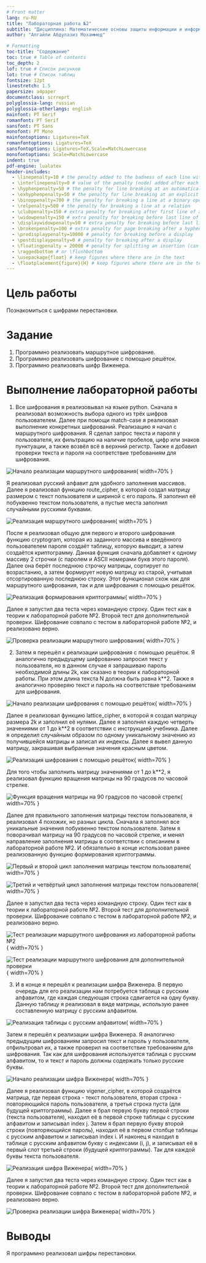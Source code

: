 ```yaml
---
# Front matter
lang: ru-RU
title: "Лабораторная работа №2"
subtitle: "Дисциплина: Математические основы защиты информации и информационной безопасности"
author: "Алгайли Абдулазиз Мохаммед"

# Formatting
toc-title: "Содержание"
toc: true # Table of contents
toc_depth: 2
lof: true # Список рисунков
lot: true # Список таблиц
fontsize: 12pt
linestretch: 1.5
papersize: a4paper
documentclass: scrreprt
polyglossia-lang: russian
polyglossia-otherlangs: english
mainfont: PT Serif
romanfont: PT Serif
sansfont: PT Sans
monofont: PT Mono
mainfontoptions: Ligatures=TeX
romanfontoptions: Ligatures=TeX
sansfontoptions: Ligatures=TeX,Scale=MatchLowercase
monofontoptions: Scale=MatchLowercase
indent: true
pdf-engine: lualatex
header-includes:
  - \linepenalty=10 # the penalty added to the badness of each line within a paragraph (no associated penalty node) Increasing the value makes tex try to have fewer lines in the paragraph.
  - \interlinepenalty=0 # value of the penalty (node) added after each line of a paragraph.
  - \hyphenpenalty=50 # the penalty for line breaking at an automatically inserted hyphen
  - \exhyphenpenalty=50 # the penalty for line breaking at an explicit hyphen
  - \binoppenalty=700 # the penalty for breaking a line at a binary operator
  - \relpenalty=500 # the penalty for breaking a line at a relation
  - \clubpenalty=150 # extra penalty for breaking after first line of a paragraph
  - \widowpenalty=150 # extra penalty for breaking before last line of a paragraph
  - \displaywidowpenalty=50 # extra penalty for breaking before last line before a display math
  - \brokenpenalty=100 # extra penalty for page breaking after a hyphenated line
  - \predisplaypenalty=10000 # penalty for breaking before a display
  - \postdisplaypenalty=0 # penalty for breaking after a display
  - \floatingpenalty = 20000 # penalty for splitting an insertion (can only be split footnote in standard LaTeX)
  - \raggedbottom # or \flushbottom
  - \usepackage{float} # keep figures where there are in the text
  - \floatplacement{figure}{H} # keep figures where there are in the text
---
```


# Цель работы

Познакомиться с шифрами перестановки.

# Задание

1. Программно реализовать маршрутное шифрование.
2. Программно реализовать шифрование с помощью решёток.
3. Программно реализовать шифр Виженера.

# Выполнение лабораторной работы

1) Все шифрования я реализовывал на языке python. Сначала я реализовал возможность выбора одного из трёх шифров пользователем. Далее при помощи match-case я реализовал выполнение конкретных шифрований. Реализацию я начал с маршрутного шифрования. Я сделал запрос текста и пароля у пользователя, их фильтрацию на наличие пробелов, цифр или знаков пунктуации, а также возвёл всё в верхний регистр. Также я добавил проверки текста и пароля на соответствие требованиям для шифрования.

![Начало реализации маршрутного шифрования](image02/image_01.png){ width=70% }

Я реализовал русский алфавит для удобного заполнения массивов. Далее я реализовал функцию route_cipher, в которой создал матрицу размером с текст пользователя и шириной с его пароль. Я заполнил её побуквенно текстом пользователя, а пустые места заполнил случайными русскими буквами.

![Реализация маршрутного шифрования](image02/image_02.png){ width=70% }

После я реализовал общую для первого и второго шифрования функцию cryptogram, которая из заданного массива и введённого пользователем пароля создаёт таблицу, которую выводит, а затем создаётся криптограмму. Данная функция сначала добавляет к одному массиву 2 строчки (с паролем и ASCII номерами букв этого пароля). Далее она берёт последнюю строчку матрицы, сортирует по возрастанию, а затем формирует новую матрицу из старой, учитывая отсортированную последнюю строку. Этот функционал схож как для маршрутного шифрования, так и для шифрования с помощью решёток.

![Реализация формирования криптограммы](image02/image_03.png){ width=70% }

Далее я запустил два теста через командную строку. Один тест как в теории к лабораторной работе №2. Второй тест для дополнительной проверки. Шифрование совпало с тестом в лабораторной работе №2, и реализовано верно.

![Проверка реализации маршрутного шифрования](image02/image_04.png){ width=70% }

2) Затем я перешёл к реализации шифрования с помощью решёток. Я аналогично предыдущему шифрованию запросил текст у пользователя, но в данном случае я запрашиваю пароль необходимой длины 2k, как сказано в теории к лабораторной работы. При этом длина текста N должна быть равна k**2. Также я аналогично проверяю текст и пароль на соответствие требованиям для шифрования.

![Начало реализации шифрования с помощью решёток](image02/image_05.png){ width=70% }

Далее я реализовал функцию lattice_cipher, в которой я создал матрицу размера 2k и заполнил её нулями. Далее я заполнял каждую четверть значениями от 1 до k**2 в соответствии с инструкцией учебника. Далее я определил случайным образом по одному уникальному значению из получившейся матрицы и записал их индексы. Далее я вывел данную матрицу, закрашивая выбранные значения красным цветом.

![Реализация шифрования с помощью решёток](image02/image_06.png){ width=70% }

Для того чтобы заполнить матрицу значениями от 1 до k**2, я реализовал функцию вращения матрицы на 90 градусов по часовой стрелке. 

![Функция вращения матрицы на 90 градусов по часовой стрелк](image02/image_07.png){ width=70% }

Далее для правильного заполнения матрицы текстом пользователя, я реализовал 4 похожих, но разных цикла. Сначала я заполнял все уникальные значения побуквенно текстом пользователя. Затем я поворачивал матрицу на 90 градусов по часовой стрелке, и менял направление заполнения матрицы в соответствии с описанием в лабораторной работе №2. И обязательно в конце использовал ранее реализованную функцию формирования криптограммы.

![Первый и второй цикл заполнения матрицы текстом пользователя](image02/image_08.png){ width=70% }

![Третий и четвёртый цикл заполнения матрицы текстом пользователя](image02/image_09.png){ width=70% }

Далее я запустил два теста через командную строку. Один тест как в теории к лабораторной работе №2. Второй тест для дополнительной проверки. Шифрование совпало с тестом в лабораторной работе №2, и реализовано верно.

![Тест реализации маршрутного шифрования из лабораторной работы №2](image02/image_10.png){ width=70% }

![Тест реализации маршрутного шифрования для дополнительной проверки](image02/image_11.png){ width=70% }

3) И в конце я перешёл к реализации шифра Виженера. В первую очередь для его реализации нам потребуется таблица с русским алфавитом, где каждая следующая строка сдвигается на одну букву. Данную таблицу я реализовал в виде матрицы, использую ранее составленную матрицу с русским алфавитом.

![Реализация таблицы с русским алфавитом](image02/image_12.png){ width=70% }

Затем я перешёл к реализации шифра Виженера. Я аналогично предыдущим шифрованиям запросил текст и пароль у пользователя, отфильтровал их, а также проверил на соответствие требованиям для шифрования. Так как для шифрования используется таблица с русским алфавитом, то и текст и пароль должны содержать только русские буквы.

![Начало реализации шифра Виженера](image02/image_13.png){ width=70% }

Далее я реализовал функцию vigener_cipher, в которой создаётся матрица, где первая строка - текст пользователя, вторая строка - повторяющийся пароль пользователя, а третья строка пуста (для будущей криптограммы). Далее я брал первую букву первой строки (текста пользователя), находил её в первой строке таблицы с русским алфавитом и записывал index j. Затем я брал первую букву второй строки (повторяющийся пароль), находил её в первом столбце таблицы с русским алфавитом и записывал index i. И наконец я находил в таблице с русским алфавитом букву с индексами (i, j), и записывал её в первый слот третьей строки (будущей криптограммы). Так для каждой буквы текста пользователя.

![Реализация шифра Виженера](image02/image_14.png){ width=70% }

Далее я запустил два теста через командную строку. Один тест как в теории к лабораторной работе №2. Второй тест для дополнительной проверки. Шифрование совпало с тестом в лабораторной работе №2, и реализовано верно.

![Проверка реализации шифра Виженера](image02/image_15.png){ width=70% }

# Выводы

Я программно реализовал шифры перестановки.
